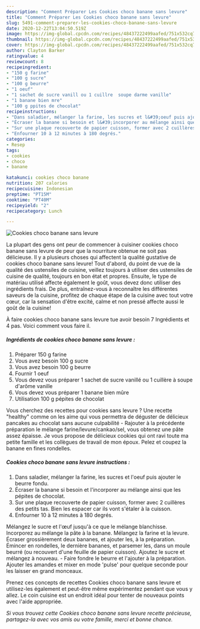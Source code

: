 ```yaml
---
description: "Comment Préparer Les Cookies choco banane sans levure"
title: "Comment Préparer Les Cookies choco banane sans levure"
slug: 5491-comment-preparer-les-cookies-choco-banane-sans-levure
date: 2020-12-22T13:04:50.519Z
image: https://img-global.cpcdn.com/recipes/48437222499aafed/751x532cq70/cookies-choco-banane-sans-levure-photo-principale-de-la-recette.jpg
thumbnail: https://img-global.cpcdn.com/recipes/48437222499aafed/751x532cq70/cookies-choco-banane-sans-levure-photo-principale-de-la-recette.jpg
cover: https://img-global.cpcdn.com/recipes/48437222499aafed/751x532cq70/cookies-choco-banane-sans-levure-photo-principale-de-la-recette.jpg
author: Clayton Barker
ratingvalue: 4
reviewcount: 8
recipeingredient:
- "150 g farine"
- "100 g sucre"
- "100 g beurre"
- "1 oeuf"
- "1 sachet de sucre vanill ou 1 cuillre  soupe darme vanille"
- "1 banane bien mre"
- "100 g ppites de chocolat"
recipeinstructions:
- "Dans saladier, mélanger la farine, les sucres et l&#39;oeuf puis ajouter le beurre fondu."
- "Écraser la banane si besoin et l&#39;incorporer au mélange ainsi que les pépites de chocolat."
- "Sur une plaque recouverte de papier cuisson, former avec 2 cuillères des petits tas. Bien les espacer car ils vont s&#39;étaler à la cuisson."
- "Enfourner 10 à 12 minutes à 180 degrés."
categories:
- Resep
tags:
- cookies
- choco
- banane

katakunci: cookies choco banane 
nutrition: 207 calories
recipecuisine: Indonesian
preptime: "PT15M"
cooktime: "PT40M"
recipeyield: "2"
recipecategory: Lunch

---
```



![Cookies choco banane sans levure](https://img-global.cpcdn.com/recipes/48437222499aafed/751x532cq70/cookies-choco-banane-sans-levure-photo-principale-de-la-recette.jpg)

La plupart des gens ont peur de commencer à cuisiner cookies choco banane sans levure de peur que la nourriture obtenue ne soit pas délicieuse. Il y a plusieurs choses qui affectent la qualité gustative de cookies choco banane sans levure! Tout d'abord, du point de vue de la qualité des ustensiles de cuisine, veillez toujours à utiliser des ustensiles de cuisine de qualité, toujours en bon état et propres. Ensuite, le type de matériau utilisé affecte également le goût, vous devez donc utiliser des ingrédients frais. De plus, entraînez-vous à reconnaître les différentes saveurs de la cuisine, profitez de chaque étape de la cuisine avec tout votre cœur, car la sensation d'être excité, calme et non pressé affecte aussi le goût de la cuisine!

<!--inarticleads1-->

À faire cookies choco banane sans levure tue avoir besoin 7 Ingrédients et 4 pas. Voici comment vous faire il.

##### Ingrédients de cookies choco banane sans levure :

1. Préparer 150 g farine
1. Vous avez besoin 100 g sucre
1. Vous avez besoin 100 g beurre
1. Fournir 1 oeuf
1. Vous devez vous préparer 1 sachet de sucre vanillé ou 1 cuillère à soupe d&#39;arôme vanille
1. Vous devez vous préparer 1 banane bien mûre
1. Utilisation 100 g pépites de chocolat


Vous cherchez des recettes pour cookies sans levure ? Une recette &#34;healthy&#34; comme on les aime qui vous permettra de déguster de délicieux pancakes au chocolat sans aucune culpabilité - Rajouter à la précédente préparation le mélange farine/levure/cankao/sel, vous obtenez une pâte assez épaisse. Je vous propose de délicieux cookies qui ont ravi toute ma petite famille et les collègues de travail de mon époux. Pelez et coupez la banane en fines rondelles. 

<!--inarticleads2-->

##### Cookies choco banane sans levure instructions :

1. Dans saladier, mélanger la farine, les sucres et l&#39;oeuf puis ajouter le beurre fondu.
1. Écraser la banane si besoin et l&#39;incorporer au mélange ainsi que les pépites de chocolat.
1. Sur une plaque recouverte de papier cuisson, former avec 2 cuillères des petits tas. Bien les espacer car ils vont s&#39;étaler à la cuisson.
1. Enfourner 10 à 12 minutes à 180 degrés.


Mélangez le sucre et l&#39;œuf jusqu&#39;à ce que le mélange blanchisse. Incorporez au mélange la pâte à la banane. Mélangez la farine et la levure. Écraser grossièrement deux bananes, et ajouter les, à la préparation. Émincer en rondelles, le dernière bananes, et parsemer les, dans un moule beurré (ou recouvert d&#39;une feuille de papier cuisson). Ajoutez le sucre et mélangez à nouveau. - Faire fondre le beurre et l&#39;ajouter à la préparation. Ajouter les amandes et mixer en mode &#39;pulse&#39; pour quelque seconde pour les laisser en grand monceaux. 

<!--inarticleads1-->

<p>
Prenez ces concepts de recettes Cookies choco banane sans levure et utilisez-les également et peut-être même expérimentez pendant que vous y allez. Le coin cuisine est un endroit idéal pour tenter de nouveaux points avec l'aide appropriée.
</p>

<p>
<i>Si vous trouvez cette Cookies choco banane sans levure recette précieuse, partagez-la avec vos amis ou votre famille, merci et bonne chance.</i>
</p>
